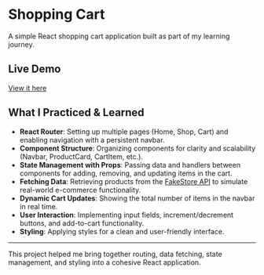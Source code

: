 # Shopping Cart

A simple React shopping cart application built as part of my learning journey.

## Live Demo
[View it here](https://archivexblasich.github.io/Shopping-Cart/)

##  What I Practiced & Learned
- **React Router**: Setting up multiple pages (Home, Shop, Cart) and enabling navigation with a persistent navbar.  
- **Component Structure**: Organizing components for clarity and scalability (Navbar, ProductCard, CartItem, etc.).  
- **State Management with Props**: Passing data and handlers between components for adding, removing, and updating items in the cart.  
- **Fetching Data**: Retrieving products from the [FakeStore API](https://fakestoreapi.com/) to simulate real-world e-commerce functionality.  
- **Dynamic Cart Updates**: Showing the total number of items in the navbar in real time.  
- **User Interaction**: Implementing input fields, increment/decrement buttons, and add-to-cart functionality.  
- **Styling**: Applying styles for a clean and user-friendly interface.  

---

This project helped me bring together routing, data fetching, state management, and styling into a cohesive React application.
